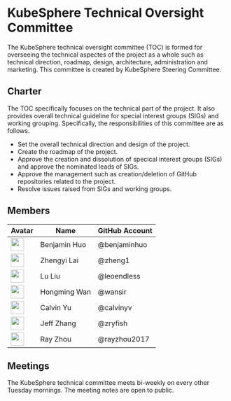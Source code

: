 # KubeSphere Technical Oversight Committee

The KubeSphere technical oversight committee (TOC) is formed for overseeing the technical aspectes of the project as a whole such as technical direction, roadmap, design, architecture, administration and marketing. This committee is created by KubeSphere Steering Committee.

## Charter

The TOC specifically focuses on the technical part of the project. It also provides overall technical guideline for special interest groups (SIGs) and working grouping. Specifically, the responsibilities of this committee are as follows.

- Set the overall technical direction and design of the project.
- Create the roadmap of the project.
- Approve the creation and dissolution of specical interest groups (SIGs) and approve the nominated leads of SIGs.
- Approve the management such as creation/deletion of GitHub repositories related to the project.
- Resolve issues raised from SIGs and working groups.

## Members

Avatar | Name | GitHub Account
---|---|---
<img width="30px" src="https://avatars2.githubusercontent.com/u/18525465?s=400&u=33eb0fff1364f71318c9572aa498f457d552701e&v=4"> | Benjamin Huo | @benjaminhuo
<img width="30px" src="https://avatars1.githubusercontent.com/u/4156721?s=400&v=4"> | Zhengyi Lai | @zheng1
<img width="30px" src="https://avatars3.githubusercontent.com/u/8739949?s=400&u=09a1b4afb74249a51fa29b852cf267b8e56a79f2&v=4"> | Lu Liu | @leoendless
<img width="30px" src="https://avatars0.githubusercontent.com/u/8263040?s=400&u=5982c75af9a8a33bb5c12d63df824916498d7d9d&v=4"> | Hongming Wan | @wansir
<img width="30px" src="https://avatars1.githubusercontent.com/u/28883416?s=400&u=0bfbc440806391f57eae39a167aafe3bc1b6b87b&v=4"> | Calvin Yu | @calvinyv
<img width="30px" src="https://avatars0.githubusercontent.com/u/3326354?s=400&u=104c307ab90d47aca632cd2afb3200005832891c&v=4"> | Jeff Zhang | @zryfish
<img width="30px" src="https://avatars2.githubusercontent.com/u/28859385?s=400&u=3ae4dba73425bc9398f146fcf92b2a0531d87a9a&v=4"> | Ray Zhou | @rayzhou2017

## Meetings

The KubeSphere technical committee meets bi-weekly on every other Tuesday mornings. The meeting notes are open to public.
